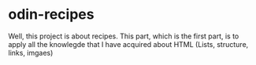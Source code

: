 # odin-recipes
Well, this project is about recipes. This part, which is the first part, is to apply all the knowlegde that I have acquired about HTML (Lists, structure, links, imgaes)